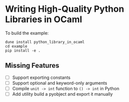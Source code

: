 # Writing High-Quality Python Libraries in OCaml

To build the example:

```
dune install python_library_in_ocaml
cd example
pip install -e .
```

## Missing Features

- [ ] Support exporting constants
- [ ] Support optional and keyword-only arguments
- [ ] Compile `unit -> int` function to `() -> int` in Python
- [ ] Add utility build a pyobject and export it manually